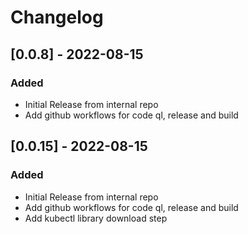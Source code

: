 # Changelog

## [0.0.8] - 2022-08-15
### Added
- Initial Release from internal repo
- Add github workflows for code ql, release and build

## [0.0.15] - 2022-08-15
### Added
- Initial Release from internal repo
- Add github workflows for code ql, release and build
- Add kubectl library download step
